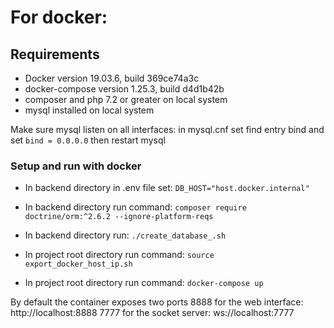 # For docker:

## Requirements
* Docker version 19.03.6, build 369ce74a3c
* docker-compose version 1.25.3, build d4d1b42b
* composer and php 7.2 or greater on local system 
* mysql installed on local system

Make sure mysql listen on all interfaces:
in mysql.cnf set find entry bind and set ```bind = 0.0.0.0``` 
then restart mysql

### Setup and run with docker

* In backend directory in .env file set: ```DB_HOST="host.docker.internal"```
 
* In backend directory run command: ```composer require doctrine/orm:^2.6.2 --ignore-platform-reqs```

* In backend directory run: ```./create_database_.sh```

* In project root directory run command: ```source export_docker_host_ip.sh```

* In project root directory run command: ```docker-compose up```

By default the container exposes two ports
8888 for the web interface: http://localhost:8888
7777 for the socket server: ws://localhost:7777